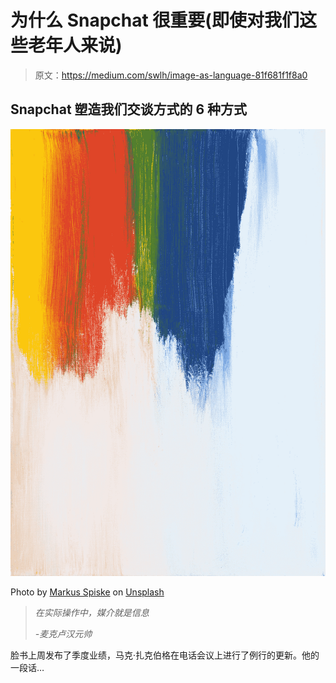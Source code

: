 # 为什么 Snapchat 很重要(即使对我们这些老年人来说)

> 原文：<https://medium.com/swlh/image-as-language-81f681f1f8a0>

## Snapchat 塑造我们交谈方式的 6 种方式

![](img/91f9f902661a692d7b113622d082b93d.png)

Photo by [Markus Spiske](https://unsplash.com/@markusspiske?utm_source=medium&utm_medium=referral) on [Unsplash](https://unsplash.com?utm_source=medium&utm_medium=referral)

> *在实际操作中，媒介就是信息*
> 
> *-麦克卢汉元帅*

脸书上周发布了季度业绩，马克·扎克伯格在电话会议上进行了例行的更新。他的一段话…